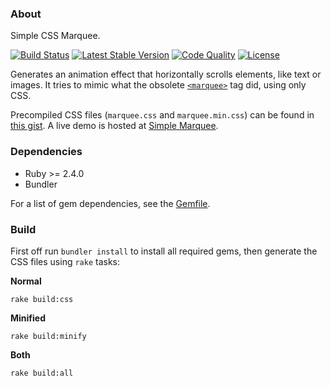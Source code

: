 ### About

Simple CSS Marquee.

[![Build Status](https://img.shields.io/travis/com/AlfredoRamos/simple-marquee.svg?style=flat-square)](https://travis-ci.com/AlfredoRamos/simple-marquee)
[![Latest Stable Version](https://img.shields.io/github/tag/AlfredoRamos/simple-marquee.svg?style=flat-square&label=stable)](https://github.com/AlfredoRamos/simple-marquee/releases)
[![Code Quality](https://img.shields.io/codacy/grade/63fcd59694174ec88466aff031a8868b.svg?style=flat-square)](https://app.codacy.com/manual/AlfredoRamos/simple-marquee/dashboard)
[![License](https://img.shields.io/github/license/AlfredoRamos/simple-marquee.svg?style=flat-square)](https://raw.githubusercontent.com/AlfredoRamos/simple-marquee/master/LICENSE)

Generates an animation effect that horizontally scrolls elements, like text or images. It tries to mimic what the obsolete [`<marquee>`](https://developer.mozilla.org/en-US/docs/Web/HTML/Element/marquee) tag did, using only CSS.

Precompiled CSS files (`marquee.css` and `marquee.min.css`) can be found in [this gist](https://gist.github.com/AlfredoRamos/241ebc49763fd6d8d805878e29b9c804). A live demo is hosted at [Simple Marquee](https://alfredoramos.mx/simple-marquee).

### Dependencies

- Ruby >= 2.4.0
- Bundler

For a list of gem dependencies, see the [Gemfile](https://github.com/AlfredoRamos/simple-marquee/blob/master/Gemfile).

### Build

First off run `bundler install` to install all required gems, then generate the CSS files using `rake` tasks:

**Normal**

```shell
rake build:css
```

**Minified**

```shell
rake build:minify
```

**Both**

```shell
rake build:all
```
